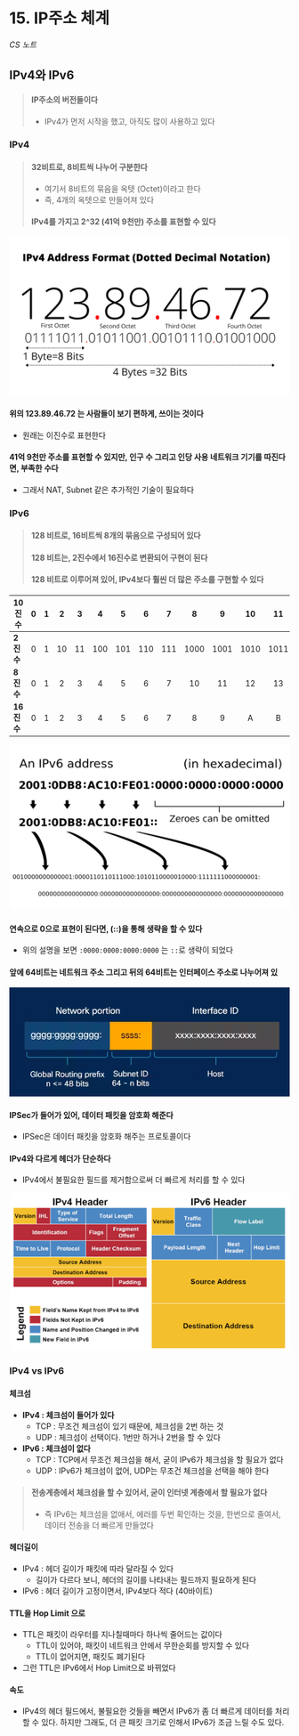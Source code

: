 # 15. IP주소 체계

*CS 노트*





## IPv4와  IPv6

> #### IP주소의 버전들이다
>
> - IPv4가 먼저 시작을 했고, 아직도 많이 사용하고 있다



### IPv4

> #### 32비트로, 8비트씩 나누어 구분한다
>
> - 여기서 8비트의 묶음을 옥텟 (Octet)이라고 한다
> - 즉, 4개의 옥텟으로 만들어져 있다
>
> #### IPv4를 가지고 2^32 (41억 9천만) 주소를 표현할 수 있다

<img src="15_IP주소체계.assets/IP_address.png" alt="IP_address" style="zoom: 50%;" />

#### 위의 123.89.46.72 는 사람들이 보기 편하게, 쓰이는 것이다

- 원래는 이진수로 표현한다



#### 41억 9천만 주소를 표현할 수 있지만, 인구 수 그리고 인당 사용 네트워크 기기를 따진다면, 부족한 수다

- 그래서 NAT, Subnet 같은 추가적인 기술이 필요하다





### IPv6

> #### 128 비트로, 16비트씩 8개의 묶음으로 구성되어 있다
>
> #### 128 비트는, 2진수에서 16진수로 변환되어 구현이 된다
>
> #### 128 비트로 이루어져 있어, IPv4보다 훨씬 더 많은 주소를 구현할 수 있다

| **10진수** |  0   | 1    |  2   |  3   |  4   |  5   |  6   |  7   |  8   |  9   |  10  |  11  |  12  |  13  |  14  |  15  |
| ---------- | :--: | ---- | :--: | :--: | :--: | :--: | :--: | :--: | :--: | :--: | :--: | :--: | :--: | :--: | :--: | :--: |
| **2진수**  |  0   | 1    |  10  |  11  | 100  | 101  | 110  | 111  | 1000 | 1001 | 1010 | 1011 | 1100 | 1101 | 1110 | 1111 |
| **8진수**  |  0   | 1    |  2   |  3   |  4   |  5   |  6   |  7   |  10  |  11  |  12  |  13  |  14  |  15  |  16  |  17  |
| **16진수** |  0   | 1    |  2   |  3   |  4   |  5   |  6   |  7   |  8   |  9   |  A   |  B   |  C   |  D   |  E   |  F   |

<img src="15_IP주소체계.assets/1200px-Ipv6_address_leading_zeros.svg.png" alt="1200px-Ipv6_address_leading_zeros.svg" style="zoom:67%;" />

 #### 연속으로 0으로 표현이 된다면, (::)을 통해 생략을 할 수 있다

- 위의 설명을 보면 `:0000:0000:0000:0000` 는 `::`로 생략이 되었다



#### 앞에 64비트는 네트워크 주소 그리고 뒤의 64비트는 인터페이스 주소로 나누어져 있

![image-20230228141544436](15_IP주소체계.assets/image-20230228141544436.png)



#### IPSec가 들어가 있어, 데이터 패킷을 암호화 해준다

- IPSec은 데이터 패킷을 암호화 해주는 프로토콜이다



#### IPv4와 다르게 헤더가 단순하다

- IPv4에서 불필요한 필드를 제거함으로써 더 빠르게 처리를 할 수 있다



![ipv4-vs-ipv6](15_IP주소체계.assets/ipv4-vs-ipv6.png)



### IPv4 vs IPv6



#### **체크섬**

- **IPv4 : 체크섬이 들어가 있다**
  - TCP : 무조건 체크섬이 있기 때문에, 체크섬을 2번 하는 것
  - UDP : 체크섬이 선택이다. 1번만 하거나 2번을 할 수 있다
- **IPv6 : 체크섬이 없다**
  - TCP : TCP에서 무조건 체크섬을 해서, 굳이 IPv6가 체크섬을 할 필요가 없다
  - UDP : IPv6가 체크섬이 없어, UDP는 무조건 체크섬을 선택을 해야 한다

> #### 전송계층에서 체크섬을 할 수 있어서, 굳이 인터넷 계층에서 할 필요가 없다
>
> - 즉 IPv6는 체크섬을 없애서, 에러를 두번 확인하는 것을, 한번으로 줄여서, 데이터 전송을 더 빠르게 만들었다



#### 헤더길이

- IPv4 : 헤더 길이가 패킷에 따라 달라질 수 있다
  - 길이가 다르다 보니, 헤더의 길이를 나타내는 필드까지 필요하게 된다
- IPv6 : 헤더 길이가 고정이면서, IPv4보다 적다 (40바이트)



#### TTL을 Hop Limit 으로

- TTL은 패킷이 라우터를 지나칠때마다 하나씩 줄어드는 값이다
  - TTL이 있어야, 패킷이 네트워크 안에서 무한순회를 방지할 수 있다
  - TTL이 없어지면, 패킷도 폐기된다
- 그런 TTL은 IPv6에서 Hop Limit으로 바뀌었다



#### 속도

- IPv4의 헤더 필드에서, 불필요한 것들을 빼면서 IPv6가 좀 더 빠르게 데이터를 처리할 수 있다. 하지만 그래도, 더 큰 패킷 크기로 인해서 IPv6가 조금 느릴 수도 있다.


